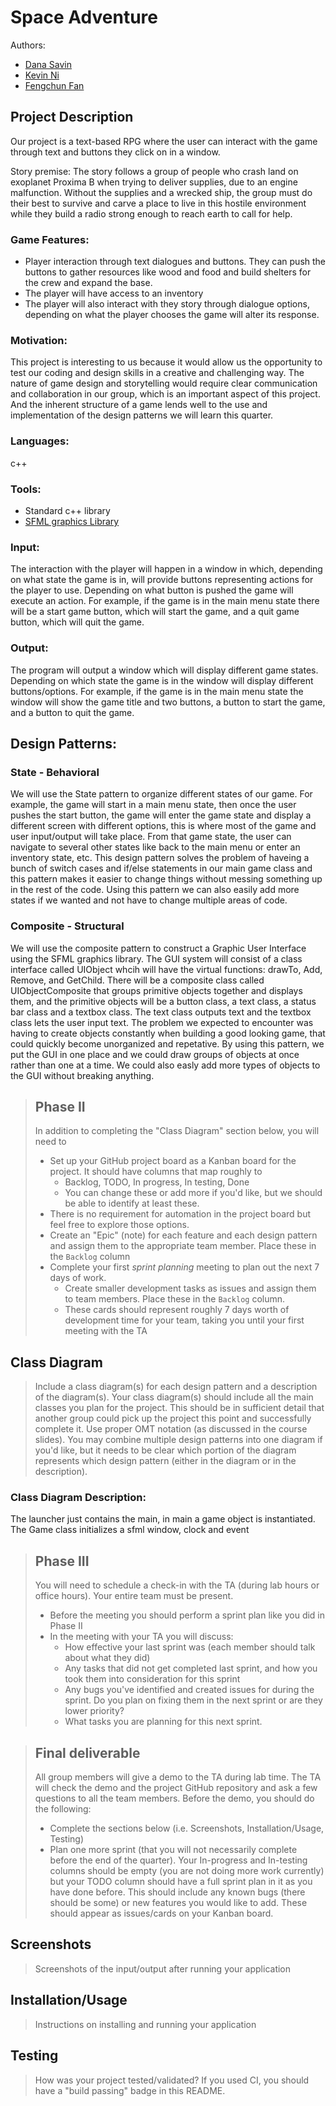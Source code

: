  # Space Adventure
 
 Authors: 
 - [Dana Savin](https://github.com/danams101)
 - [Kevin Ni](https://github.com/Keeevini)
 - [Fengchun Fan](https://github.com/FengchunFan)
 

## Project Description

Our project is a text-based RPG where the user can interact with the game through text and buttons they click on in a window.

Story premise:
        The story follows a group of people who crash land on exoplanet Proxima B when trying to deliver supplies, due to an engine malfunction. Without the supplies and a wrecked ship, the group must do their best to survive and carve a place to live in this hostile environment while they build a radio strong enough to reach earth to call for help.
        
### Game Features:
- Player interaction through text dialogues and buttons. They can push the buttons to gather resources like wood and food and build shelters for the crew and expand the base.
- The player will have access to an inventory
- The player will also interact with they story through dialogue options, depending on what the player chooses the game will alter its response.
 
### Motivation: 
This project is interesting to us because it would allow us the opportunity to test our coding and design skills in a creative and challenging way. The nature of game design and storytelling would require clear communication and collaboration in our group, which is an important aspect of this project. And the inherent structure of a game lends well to the use and implementation of the design patterns we will learn this quarter.
 
 ### Languages:
 c++
 ### Tools:
 - Standard c++ library
 - [SFML graphics Library](https://www.sfml-dev.org/index.php)
 

 ### Input:
The interaction with the player will happen in a window in which, depending on what state the game is in, will provide buttons representing actions for the player to use. Depending on what button is pushed the game will execute an action. For example, if the game is in the main menu state there will be a start game button, which will start the game, and a quit game button, which will quit the game.
 
 ### Output:
 The program will output a window which will display different game states. Depending on which state the game is in the window will display different buttons/options. For example, if the game is in the main menu state the window will show the game title and two buttons, a button to start the game, and a button to quit the game.
 
 
 ## Design Patterns:

 ### State - Behavioral
We will use the State pattern to organize different states of our game. For example, the game will start in a main menu state, then once the user pushes the start button, the game will enter the game state and display a different screen with different options, this is where most of the game and user input/output will take place. From that game state, the user can navigate to several other states like back to the main menu or enter an inventory state, etc. This design pattern solves the problem of haveing a bunch of switch cases and if/else statements in our main game class and this pattern makes it easier to change things without messing something up in the rest of the code. Using this pattern we can also easily add more states if we wanted and not have to change multiple areas of code. 

 ### Composite - Structural
We will use the composite pattern to construct a Graphic User Interface using the SFML graphics library. The GUI system will consist of a class interface called UIObject whcih will have the virtual functions: drawTo, Add, Remove, and GetChild. There will be a composite class called UIObjectComposite that groups primitive objects together and displays them, and the primitive objects will be a button class, a text class, a status bar class and a textbox class. The text class outputs text and the textbox class lets the user input text. The problem we expected to encounter was having to create objects constantly when building a good looking game, that could quickly become unorganized and repetative. By using this pattern, we put the GUI in one place and we could draw groups of objects at once rather than one at a time. We could also easly add more types of objects to the GUI without breaking anything.





 
 > ## Phase II
 > In addition to completing the "Class Diagram" section below, you will need to 
 > * Set up your GitHub project board as a Kanban board for the project. It should have columns that map roughly to 
 >   * Backlog, TODO, In progress, In testing, Done
 >   * You can change these or add more if you'd like, but we should be able to identify at least these.
 > * There is no requirement for automation in the project board but feel free to explore those options.
 > * Create an "Epic" (note) for each feature and each design pattern and assign them to the appropriate team member. Place these in the `Backlog` column
 > * Complete your first *sprint planning* meeting to plan out the next 7 days of work.
 >   * Create smaller development tasks as issues and assign them to team members. Place these in the `Backlog` column.
 >   * These cards should represent roughly 7 days worth of development time for your team, taking you until your first meeting with the TA
## Class Diagram
 > Include a class diagram(s) for each design pattern and a description of the diagram(s). Your class diagram(s) should include all the main classes you plan for the project. This should be in sufficient detail that another group could pick up the project this point and successfully complete it. Use proper OMT notation (as discussed in the course slides). You may combine multiple design patterns into one diagram if you'd like, but it needs to be clear which portion of the diagram represents which design pattern (either in the diagram or in the description). 
 > 

### Class Diagram Description:
The launcher just contains the main, in main a game object is instantiated. The Game class initializes a sfml window, clock and event
 
 > ## Phase III
 > You will need to schedule a check-in with the TA (during lab hours or office hours). Your entire team must be present. 
 > * Before the meeting you should perform a sprint plan like you did in Phase II
 > * In the meeting with your TA you will discuss: 
 >   - How effective your last sprint was (each member should talk about what they did)
 >   - Any tasks that did not get completed last sprint, and how you took them into consideration for this sprint
 >   - Any bugs you've identified and created issues for during the sprint. Do you plan on fixing them in the next sprint or are they lower priority?
 >   - What tasks you are planning for this next sprint.

 > ## Final deliverable
 > All group members will give a demo to the TA during lab time. The TA will check the demo and the project GitHub repository and ask a few questions to all the team members. 
 > Before the demo, you should do the following:
 > * Complete the sections below (i.e. Screenshots, Installation/Usage, Testing)
 > * Plan one more sprint (that you will not necessarily complete before the end of the quarter). Your In-progress and In-testing columns should be empty (you are not doing more work currently) but your TODO column should have a full sprint plan in it as you have done before. This should include any known bugs (there should be some) or new features you would like to add. These should appear as issues/cards on your Kanban board. 
 
 ## Screenshots
 > Screenshots of the input/output after running your application
 ## Installation/Usage
 > Instructions on installing and running your application
 ## Testing
 > How was your project tested/validated? If you used CI, you should have a "build passing" badge in this README.
 
